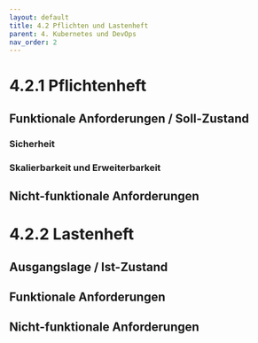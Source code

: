 ```yaml
---
layout: default
title: 4.2 Pflichten und Lastenheft
parent: 4. Kubernetes und DevOps
nav_order: 2
---
```



# 4.2.1 Pflichtenheft

## Funktionale Anforderungen / Soll-Zustand

### Sicherheit

### Skalierbarkeit und Erweiterbarkeit

## Nicht-funktionale Anforderungen

# 4.2.2 Lastenheft

## Ausgangslage / Ist-Zustand

## Funktionale Anforderungen


## Nicht-funktionale Anforderungen


